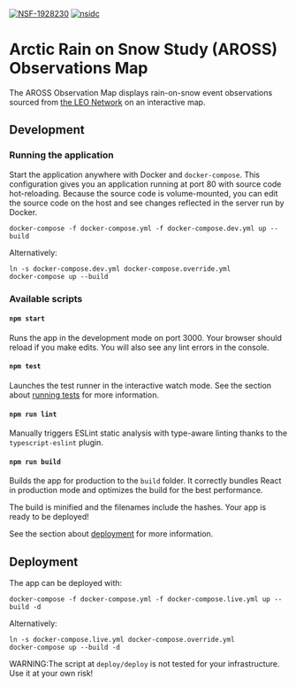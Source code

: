 [![NSF-1928230](https://img.shields.io/badge/NSF-1928230-red.svg)](https://nsf.gov/awardsearch/showAward?AWD_ID=1928230)
[![nsidc](https://circleci.com/gh/nsidc/aross-map.svg?style=shield)](https://app.circleci.com/pipelines/github/nsidc/aross-map)

# Arctic Rain on Snow Study (AROSS) Observations Map

The AROSS Observation Map displays rain-on-snow event observations sourced from
[the LEO Network](https://www.leonetwork.org) on an interactive map.


## Development

### Running the application

Start the application anywhere with Docker and `docker-compose`. This
configuration gives you an application running at port 80 with source code
hot-reloading. Because the source code is volume-mounted, you can edit the
source code on the host and see changes reflected in the server run by Docker.

```
docker-compose -f docker-compose.yml -f docker-compose.dev.yml up --build
```

Alternatively:
```
ln -s docker-compose.dev.yml docker-compose.override.yml
docker-compose up --build
```


### Available scripts

#### `npm start`

Runs the app in the development mode on port 3000. Your browser should reload
if you make edits. You will also see any lint errors in the console.


#### `npm test`

Launches the test runner in the interactive watch mode. See the section about
[running tests](https://facebook.github.io/create-react-app/docs/running-tests)
for more information.


#### `npm run lint`

Manually triggers ESLint static analysis with type-aware linting thanks to the
`typescript-eslint` plugin.


#### `npm run build`

Builds the app for production to the `build` folder. It correctly bundles
React in production mode and optimizes the build for the best performance.

The build is minified and the filenames include the hashes. Your app is ready
to be deployed!

See the section about
[deployment](https://facebook.github.io/create-react-app/docs/deployment) for
more information.


## Deployment

The app can be deployed with:

```
docker-compose -f docker-compose.yml -f docker-compose.live.yml up --build -d
```

Alternatively:

```
ln -s docker-compose.live.yml docker-compose.override.yml
docker-compose up --build -d
```

WARNING:The script at `deploy/deploy` is not tested for your infrastructure.
Use it at your own risk!
